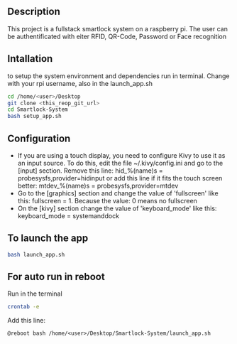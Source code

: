## Description
This project is a fullstack smartlock system on a raspberry pi. The user can be authentificated with eiter RFID, QR-Code, Password or Face recognition

## Intallation
to setup the system environment and dependencies run in terminal. Change <user> with your rpi username, also in the launch_app.sh
```bash
cd /home/<user>/Desktop
git clone <this_reop_git_url>
cd Smartlock-System
bash setup_app.sh
```

## Configuration
- If you are using a touch display, you need to configure Kivy to use it as an input source. 
    To do this, edit the file ~/.kivy/config.ini and go to the [input] section. Remove this line:
    hid_%(name)s = probesysfs,provider=hidinput or add this line if it fits the touch screen better:
    mtdev_%(name)s = probesysfs,provider=mtdev
- Go to the [graphics] section and change the value of 'fullscreen' like this: fullscreen = 1. Because the value: 0 means no fullscreen
- On the [kivy] section change the value of 'keyboard_mode' like this:  keyboard_mode = systemanddock
## To launch the app
```bash
bash launch_app.sh
```
## For auto run in reboot
Run in the terminal
```bash
crontab -e
```
Add this line:
```
@reboot bash /home/<user>/Desktop/Smartlock-System/launch_app.sh
```
